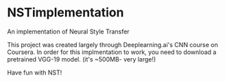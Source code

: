 # NSTimplementation
An implementation of Neural Style Transfer

This project was created largely through Deeplearning.ai's CNN course on Coursera.
In order for this implmentation to work, you need to download a pretrained VGG-19 model. (it's ~500MB- very large!)

Have fun with NST!
